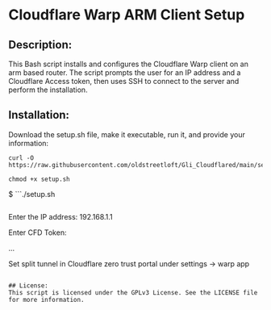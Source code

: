 # Cloudflare Warp ARM Client Setup
## Description:
This Bash script installs and configures the Cloudflare Warp client on an arm based router. The script prompts the user for an IP address and a Cloudflare Access token, then uses SSH to connect to the server and perform the installation.

## Installation:
Download the setup.sh file, make it executable, run it, and provide your information:

```
curl -O https://raw.githubusercontent.com/oldstreetloft/Gli_Cloudflared/main/setup.sh
```
```
chmod +x setup.sh
```
$ ```./setup.sh
```
```
Enter the IP address: 192.168.1.1

Enter CFD Token: <your-access-token>

...

Set split tunnel in Cloudflare zero trust portal under settings -> warp app
```

## License:
This script is licensed under the GPLv3 License. See the LICENSE file for more information.